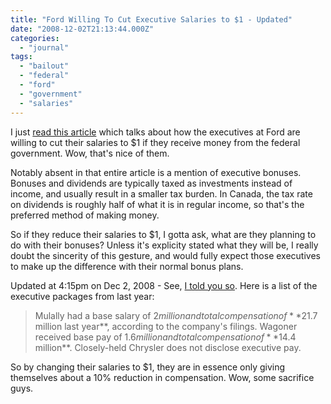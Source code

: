 ```yaml
---
title: "Ford Willing To Cut Executive Salaries to $1 - Updated"
date: "2008-12-02T21:13:44.000Z"
categories: 
  - "journal"
tags: 
  - "bailout"
  - "federal"
  - "ford"
  - "government"
  - "salaries"
---
```


I just [read this article](http://money.cnn.com/2008/12/02/news/companies/automakers_plans/index.htm?postversion=2008120210) which talks about how the executives at Ford are willing to cut their salaries to $1 if they receive money from the federal government. Wow, that's nice of them.

Notably absent in that entire article is a mention of executive bonuses. Bonuses and dividends are typically taxed as investments instead of income, and usually result in a smaller tax burden. In Canada, the tax rate on dividends is roughly half of what it is in regular income, so that's the preferred method of making money.

So if they reduce their salaries to $1, I gotta ask, what are they planning to do with their bonuses? Unless it's explicity stated what they will be, I really doubt the sincerity of this gesture, and would fully expect those executives to make up the difference with their normal bonus plans.

Updated at 4:15pm on Dec 2, 2008 - See, [I told you so](http://money.cnn.com/2008/12/02/news/companies/automakers_plans/index.htm?postversion=2008120217). Here is a list of the executive packages from last year:

> Mulally had a base salary of $2 million and total compensation of **$21.7 million last year**, according to the company's filings. Wagoner received base pay of $1.6 million and total compensation of **$14.4 million**. Closely-held Chrysler does not disclose executive pay.

So by changing their salaries to $1, they are in essence only giving themselves about a 10% reduction in compensation. Wow, some sacrifice guys.
